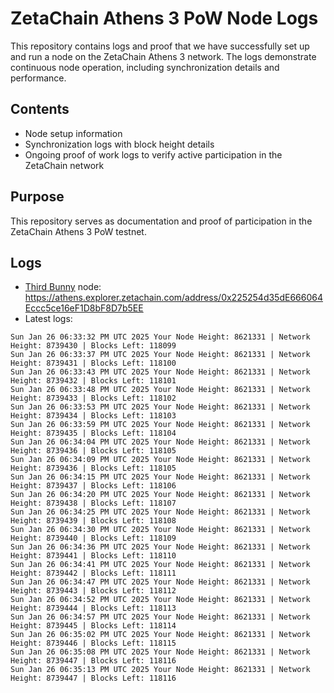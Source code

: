 # ZetaChain Athens 3 PoW Node Logs
This repository contains logs and proof that we have successfully set up and run a node on the ZetaChain Athens 3 network. The logs demonstrate continuous node operation, including synchronization details and performance.

## Contents
- Node setup information
- Synchronization logs with block height details
- Ongoing proof of work logs to verify active participation in the ZetaChain network

## Purpose
This repository serves as documentation and proof of participation in the ZetaChain Athens 3 PoW testnet.

## Logs

- [Third Bunny](https://thirdbunny.xyz/) node: https://athens.explorer.zetachain.com/address/0x225254d35dE666064Eccc5ce16eF1D8bF8D7b5EE
- Latest logs:
```
Sun Jan 26 06:33:32 PM UTC 2025 Your Node Height: 8621331 | Network Height: 8739430 | Blocks Left: 118099
Sun Jan 26 06:33:37 PM UTC 2025 Your Node Height: 8621331 | Network Height: 8739431 | Blocks Left: 118100
Sun Jan 26 06:33:43 PM UTC 2025 Your Node Height: 8621331 | Network Height: 8739432 | Blocks Left: 118101
Sun Jan 26 06:33:48 PM UTC 2025 Your Node Height: 8621331 | Network Height: 8739433 | Blocks Left: 118102
Sun Jan 26 06:33:53 PM UTC 2025 Your Node Height: 8621331 | Network Height: 8739434 | Blocks Left: 118103
Sun Jan 26 06:33:59 PM UTC 2025 Your Node Height: 8621331 | Network Height: 8739435 | Blocks Left: 118104
Sun Jan 26 06:34:04 PM UTC 2025 Your Node Height: 8621331 | Network Height: 8739436 | Blocks Left: 118105
Sun Jan 26 06:34:09 PM UTC 2025 Your Node Height: 8621331 | Network Height: 8739436 | Blocks Left: 118105
Sun Jan 26 06:34:15 PM UTC 2025 Your Node Height: 8621331 | Network Height: 8739437 | Blocks Left: 118106
Sun Jan 26 06:34:20 PM UTC 2025 Your Node Height: 8621331 | Network Height: 8739438 | Blocks Left: 118107
Sun Jan 26 06:34:25 PM UTC 2025 Your Node Height: 8621331 | Network Height: 8739439 | Blocks Left: 118108
Sun Jan 26 06:34:30 PM UTC 2025 Your Node Height: 8621331 | Network Height: 8739440 | Blocks Left: 118109
Sun Jan 26 06:34:36 PM UTC 2025 Your Node Height: 8621331 | Network Height: 8739441 | Blocks Left: 118110
Sun Jan 26 06:34:41 PM UTC 2025 Your Node Height: 8621331 | Network Height: 8739442 | Blocks Left: 118111
Sun Jan 26 06:34:47 PM UTC 2025 Your Node Height: 8621331 | Network Height: 8739443 | Blocks Left: 118112
Sun Jan 26 06:34:52 PM UTC 2025 Your Node Height: 8621331 | Network Height: 8739444 | Blocks Left: 118113
Sun Jan 26 06:34:57 PM UTC 2025 Your Node Height: 8621331 | Network Height: 8739445 | Blocks Left: 118114
Sun Jan 26 06:35:02 PM UTC 2025 Your Node Height: 8621331 | Network Height: 8739446 | Blocks Left: 118115
Sun Jan 26 06:35:08 PM UTC 2025 Your Node Height: 8621331 | Network Height: 8739447 | Blocks Left: 118116
Sun Jan 26 06:35:13 PM UTC 2025 Your Node Height: 8621331 | Network Height: 8739447 | Blocks Left: 118116
```
